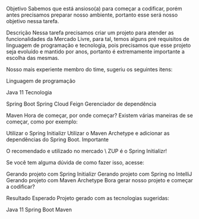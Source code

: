 Objetivo
Sabemos que está ansioso(a) para começar a codificar, porém antes precisamos preparar nosso ambiente, portanto esse será nosso objetivo nessa tarefa.

Descrição
Nessa tarefa precisamos criar um projeto para atender as funcionalidades da Mercado Livre, para tal, temos alguns pré requisitos de linguagem de programação e tecnologia, pois precisamos que esse projeto seja evoluído e mantido por anos, portanto é extremamente importante a escolha das mesmas.

Nosso mais experiente membro do time, sugeriu os seguintes itens:

Linguagem de programação

Java 11
Tecnologia

Spring Boot
Spring Cloud Feign
Gerenciador de dependência

Maven
Hora de começar, por onde começar?
Existem várias maneiras de se começar, como por exemplo:

Utilizar o Spring Initializr
Utilizar o Maven Archetype e adicionar as dependências do Spring Boot.
Importante

O recomendado e utilizado no mercado \ ZUP é o Spring Initializr!

Se você tem alguma dúvida de como fazer isso, acesse:

Gerando projeto com Spring Initializr
Gerando projeto com Spring no IntelliJ
Gerando projeto com Maven Archetype
Bora gerar nosso projeto e começar a codificar?

Resultado Esperado
Projeto gerado com as tecnologias sugeridas:

Java 11
Spring Boot
Maven
